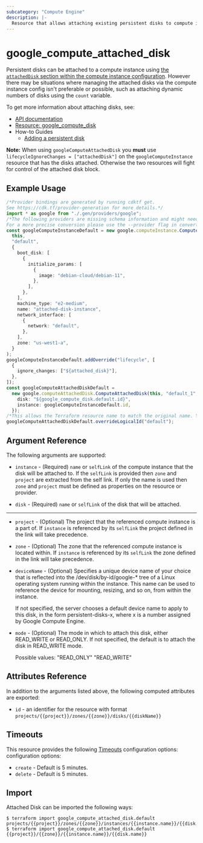 ```yaml
---
subcategory: "Compute Engine"
description: |-
  Resource that allows attaching existing persistent disks to compute instances.
---
```


# google\_compute\_attached\_disk

Persistent disks can be attached to a compute instance using [the `attachedDisk`
section within the compute instance configuration](https://registry.terraform.io/providers/hashicorp/google/latest/docs/resources/compute_instance#attached_disk).
However there may be situations where managing the attached disks via the compute
instance config isn't preferable or possible, such as attaching dynamic
numbers of disks using the `count` variable.

To get more information about attaching disks, see:

* [API documentation](https://cloud.google.com/compute/docs/reference/rest/v1/instances/attachDisk)
* [Resource: google\_compute\_disk](https://registry.terraform.io/providers/hashicorp/google/latest/docs/resources/compute_disk)
* How-to Guides
  * [Adding a persistent disk](https://cloud.google.com/compute/docs/disks/add-persistent-disk)

**Note:** When using `googleComputeAttachedDisk` you **must** use `lifecycleIgnoreChanges = ["attachedDisk"]` on the `googleComputeInstance` resource that has the disks attached. Otherwise the two resources will fight for control of the attached disk block.

## Example Usage

```typescript
/*Provider bindings are generated by running cdktf get.
See https://cdk.tf/provider-generation for more details.*/
import * as google from "./.gen/providers/google";
/*The following providers are missing schema information and might need manual adjustments to synthesize correctly: google.
For a more precise conversion please use the --provider flag in convert.*/
const googleComputeInstanceDefault = new google.computeInstance.ComputeInstance(
  this,
  "default",
  {
    boot_disk: [
      {
        initialize_params: [
          {
            image: "debian-cloud/debian-11",
          },
        ],
      },
    ],
    machine_type: "e2-medium",
    name: "attached-disk-instance",
    network_interface: [
      {
        network: "default",
      },
    ],
    zone: "us-west1-a",
  }
);
googleComputeInstanceDefault.addOverride("lifecycle", [
  {
    ignore_changes: ["${attached_disk}"],
  },
]);
const googleComputeAttachedDiskDefault =
  new google.computeAttachedDisk.ComputeAttachedDisk(this, "default_1", {
    disk: "${google_compute_disk.default.id}",
    instance: googleComputeInstanceDefault.id,
  });
/*This allows the Terraform resource name to match the original name. You can remove the call if you don't need them to match.*/
googleComputeAttachedDiskDefault.overrideLogicalId("default");

```

## Argument Reference

The following arguments are supported:

*   `instance` -
    (Required)
    `name` or `selfLink` of the compute instance that the disk will be attached to.
    If the `selfLink` is provided then `zone` and `project` are extracted from the
    self link. If only the name is used then `zone` and `project` must be defined
    as properties on the resource or provider.

*   `disk` -
    (Required)
    `name` or `selfLink` of the disk that will be attached.

***

*   `project` -
    (Optional)
    The project that the referenced compute instance is a part of. If `instance` is referenced by its
    `selfLink` the project defined in the link will take precedence.

*   `zone` -
    (Optional)
    The zone that the referenced compute instance is located within. If `instance` is referenced by its
    `selfLink` the zone defined in the link will take precedence.

*   `deviceName` -
    (Optional)
    Specifies a unique device name of your choice that is
    reflected into the /dev/disk/by-id/google-\* tree of a Linux operating
    system running within the instance. This name can be used to
    reference the device for mounting, resizing, and so on, from within
    the instance.

    If not specified, the server chooses a default device name to apply
    to this disk, in the form persistent-disks-x, where x is a number
    assigned by Google Compute Engine.

*   `mode` -
    (Optional)
    The mode in which to attach this disk, either READ\_WRITE or
    READ\_ONLY. If not specified, the default is to attach the disk in
    READ\_WRITE mode.

    Possible values:
    "READ\_ONLY"
    "READ\_WRITE"

## Attributes Reference

In addition to the arguments listed above, the following computed attributes are exported:

* `id` - an identifier for the resource with format `projects/{{project}}/zones/{{zone}}/disks/{{diskName}}`

## Timeouts

This resource provides the following
[Timeouts](https://developer.hashicorp.com/terraform/plugin/sdkv2/resources/retries-and-customizable-timeouts) configuration options: configuration options:

* `create` - Default is 5 minutes.
* `delete` - Default is 5 minutes.

## Import

Attached Disk can be imported the following ways:

```console
$ terraform import google_compute_attached_disk.default projects/{{project}}/zones/{{zone}}/instances/{{instance.name}}/{{disk.name}}
$ terraform import google_compute_attached_disk.default {{project}}/{{zone}}/{{instance.name}}/{{disk.name}}
```
